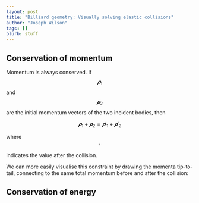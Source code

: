 ```yaml
---
layout: post
title: "Billiard geometry: Visually solving elastic collisions"
author: "Joseph Wilson"
tags: []
blurb: stuff
---
```


<link rel="stylesheet" href="https://vectorjs.org/library.css">

<style>
.control .point { fill: black; }
.control .handle { stroke: black; }
</style>

<script type="module" src="projects/billiards/vector.js"></script>

## Conservation of momentum

Momentum is always conserved.
If $$𝒑_1$$ and $$𝒑_2$$ are the initial momentum vectors of the two incident bodies, then

$$ 𝒑_1 + 𝒑_2 = 𝒑'_1 + 𝒑'_2 $$

where $$'$$ indicates the value after the collision.

We can more easily visualise this constraint by drawing the momenta tip-to-tail, connecting to the same total momentum before and after the collision:

<div id="figure-1"></div>

## Conservation of energy

<div id="figure-2"></div>